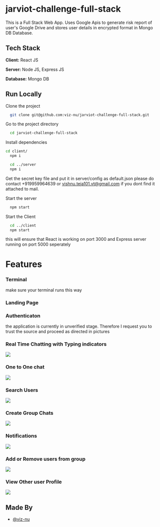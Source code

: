 # jarviot-challenge-full-stack

This is a Full Stack Web App.
Uses Google Apis to generate risk report of user's Google Drive and stores user details in encrypted format in Mongo DB Database.
## Tech Stack

**Client:** React JS

**Server:** Node JS, Express JS

**Database:** Mongo DB
  
## Run Locally

Clone the project

```bash
  git clone git@github.com:viz-nu/jarviot-challenge-full-stack.git
```

Go to the project directory

```bash
  cd jarviot-challenge-full-stack
```

Install dependencies

```bash
cd client/
  npm i
```

```bash
  cd ../server
  npm i
```

Get the secret key file and put it in server/config as default.json
please do contact +919959964639 or vishnu.teja101.vt@gmail.com if you dont find it attached to mail.



Start the server

```bash
  npm start
```
Start the Client

```bash
  cd ../client
  npm start
```

this will ensure that React is working on port 3000 and Express server running on port 5000 seperately


  
# Features
### Terminal
make sure your terminal runs this way

### Landing Page

### Authenticaton
the application is currently in unverified stage. Therefore I request you to trust the source and proceed as directed in pictures

### Real Time Chatting with Typing indicators
![](https://github.com/piyush-eon/mern-chat-app/blob/master/screenshots/real-time.PNG)
### One to One chat
![](https://github.com/piyush-eon/mern-chat-app/blob/master/screenshots/mainscreen.PNG)
### Search Users
![](https://github.com/piyush-eon/mern-chat-app/blob/master/screenshots/search.PNG)
### Create Group Chats
![](https://github.com/piyush-eon/mern-chat-app/blob/master/screenshots/new%20grp.PNG)
### Notifications 
![](https://github.com/piyush-eon/mern-chat-app/blob/master/screenshots/group%20%2B%20notif.PNG)
### Add or Remove users from group
![](https://github.com/piyush-eon/mern-chat-app/blob/master/screenshots/add%20rem.PNG)
### View Other user Profile
![](https://github.com/piyush-eon/mern-chat-app/blob/master/screenshots/profile.PNG)
## Made By

- [@viz-nu](https://github.com/viz-nu/)

  